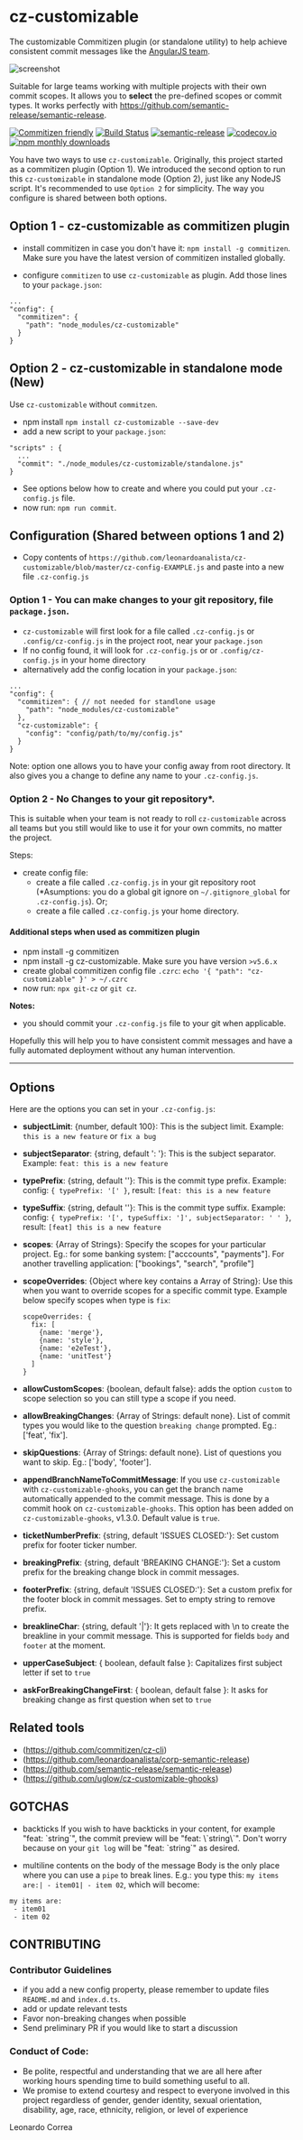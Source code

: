# cz-customizable

The customizable Commitizen plugin (or standalone utility) to help achieve consistent commit messages like the [AngularJS team](https://github.com/angular/angular.js/blob/master/CONTRIBUTING.md#-git-commit-guidelines).

![screenshot](screenshot.png)

Suitable for large teams working with multiple projects with their own commit scopes. It allows you to **select** the pre-defined scopes or commit types. It works perfectly with https://github.com/semantic-release/semantic-release.


[![Commitizen friendly](https://img.shields.io/badge/commitizen-friendly-brightgreen.svg)](http://commitizen.github.io/cz-cli/) [![Build Status](https://travis-ci.org/leonardoanalista/cz-customizable.svg)](https://travis-ci.org/leonardoanalista/cz-customizable) [![semantic-release](https://img.shields.io/badge/%20%20%F0%9F%93%A6%F0%9F%9A%80-semantic--release-e10079.svg)](https://github.com/semantic-release/semantic-release) [![codecov.io](https://codecov.io/github/leonardoanalista/cz-customizable/coverage.svg?branch=master)](https://codecov.io/github/leonardoanalista/cz-customizable?branch=master) [![npm monthly downloads](https://img.shields.io/npm/dm/cz-customizable.svg?style=flat-square)](https://www.npmjs.com/package/cz-customizable)


You have two ways to use `cz-customizable`. Originally, this project started as a commitizen plugin (Option 1). We introduced the second option to run this `cz-customizable` in standalone mode (Option 2), just like any NodeJS script. It's recommended to use `Option 2` for simplicity. The way you configure is shared between both options.


## Option 1 - cz-customizable as commitizen plugin

* install commitizen in case you don't have it: `npm install -g commitizen`. Make sure you have the latest version of commitizen installed globally.

* configure `commitizen` to use `cz-customizable` as plugin. Add those lines to your `package.json`:

```
...
"config": {
  "commitizen": {
    "path": "node_modules/cz-customizable"
  }
}
```


## Option 2 - cz-customizable in standalone mode **(New)**

Use `cz-customizable` without `commitzen`.

* npm install `npm install cz-customizable --save-dev`
* add a new script to your `package.json`:

```
"scripts" : {
  ...
  "commit": "./node_modules/cz-customizable/standalone.js"
}
```

* See options below how to create and where you could put your `.cz-config.js` file.
* now run: `npm run commit`.


## Configuration (Shared between options 1 and 2)

* Copy contents of `https://github.com/leonardoanalista/cz-customizable/blob/master/cz-config-EXAMPLE.js` and paste into a new file `.cz-config.js`


### Option 1 - You can make changes to your git repository, file `package.json`.

* `cz-customizable` will first look for a file called `.cz-config.js` or `.config/cz-config.js` in the project root, near your `package.json`
* If no config found, it will look for `.cz-config.js` or or `.config/cz-config.js` in your home directory
* alternatively add the config location in your `package.json`:
```
...
"config": {
  "commitizen": { // not needed for standlone usage
    "path": "node_modules/cz-customizable"
  },
  "cz-customizable": {
    "config": "config/path/to/my/config.js"
  }
}
```

Note: option one allows you to have your config away from root directory. It also gives you a change to define any name to your `.cz-config.js`.


### Option 2 - No Changes to your git repository*.

This is suitable when your team is not ready to roll `cz-customizable` across all teams but you still would like to use it for your own commits, no matter the project.

Steps:
* create config file:
  * create a file called `.cz-config.js` in your git repository root (*Asumptions: you do a global git ignore on `~/.gitignore_global` for `.cz-config.js`). Or;
  * create a file called `.cz-config.js` your home directory.

#### Additional steps when used as commitizen plugin

* npm install -g commitizen
* npm install -g cz-customizable. Make sure you have version `>v5.6.x`
* create global commitizen config file `.czrc`: `echo '{ "path": "cz-customizable" }' > ~/.czrc`
* now run: `npx git-cz` or `git cz`.


**Notes:**
* you should commit your `.cz-config.js` file to your git when applicable.



Hopefully this will help you to have consistent commit messages and have a fully automated deployment without any human intervention.



---
## Options

Here are the options you can set in your `.cz-config.js`:

* **subjectLimit**: {number, default 100}: This is the subject limit. Example: `this is a new feature` or `fix a bug`
* **subjectSeparator**: {string, default ': '}: This is the subject separator. Example: `feat: this is a new feature`
* **typePrefix**: {string, default ''}: This is the commit type prefix. Example: config: `{ typePrefix: '[' }`, result: `[feat: this is a new feature`
* **typeSuffix**: {string, default ''}: This is the commit type suffix. Example: config: `{ typePrefix: '[', typeSuffix: ']', subjectSeparator: ' ' }`, result: `[feat] this is a new feature`

* **scopes**: {Array of Strings}: Specify the scopes for your particular project. Eg.: for some banking system: ["acccounts", "payments"]. For another travelling application: ["bookings", "search", "profile"]
* **scopeOverrides**: {Object where key contains a Array of String}: Use this when you want to override scopes for a specific commit type. Example below specify scopes when type is `fix`:
  ```
  scopeOverrides: {
    fix: [
      {name: 'merge'},
      {name: 'style'},
      {name: 'e2eTest'},
      {name: 'unitTest'}
    ]
  }
  ```
* **allowCustomScopes**: {boolean, default false}: adds the option `custom` to scope selection so you can still type a scope if you need.
* **allowBreakingChanges**: {Array of Strings: default none}. List of commit types you would like to the question `breaking change` prompted. Eg.: ['feat', 'fix'].
* **skipQuestions**: {Array of Strings: default none}. List of questions you want to skip. Eg.: ['body', 'footer'].
* **appendBranchNameToCommitMessage**: If you use `cz-customizable` with `cz-customizable-ghooks`, you can get the branch name automatically appended to the commit message. This is done by a commit hook on `cz-customizable-ghooks`. This option has been added on `cz-customizable-ghooks`, v1.3.0. Default value is `true`.
* **ticketNumberPrefix**: {string, default 'ISSUES CLOSED:'}: Set custom prefix for footer ticker number.
* **breakingPrefix**: {string, default 'BREAKING CHANGE:'}: Set a custom prefix for the breaking change block in commit messages.
* **footerPrefix**: {string, default 'ISSUES CLOSED:'}: Set a custom prefix for the footer block in commit messages. Set to empty string to remove prefix.
* **breaklineChar**: {string, default '|'}: It gets replaced with \n to create the breakline in your commit message. This is supported for fields `body` and `footer` at the moment.
* **upperCaseSubject**: { boolean, default false }: Capitalizes first subject letter if set to `true`
* **askForBreakingChangeFirst**: { boolean, default false }: It asks for breaking change as first question when set to `true`

## Related tools
- (https://github.com/commitizen/cz-cli)
- (https://github.com/leonardoanalista/corp-semantic-release)
- (https://github.com/semantic-release/semantic-release)
- (https://github.com/uglow/cz-customizable-ghooks)



## GOTCHAS

* backticks
If you wish to have backticks in your content, for example "feat: \`string\`", the commit preview will be "feat: \\\`string\\\`".
Don't worry because on your `git log` will be "feat: \`string\`" as desired.

* multiline contents on the body of the message
Body is the only place where you can use a `pipe` to break lines.
E.g.: you type this: `my items are:| - item01| - item 02`, which will become:


```
my items are:
 - item01
 - item 02
```


## CONTRIBUTING

### Contributor Guidelines
* if you add a new config property, please remember to update files `README.md` and `index.d.ts`.
* add or update relevant tests
* Favor non-breaking changes when possible
* Send preliminary PR if you would like to start a discussion

### Conduct of Code:
* Be polite, respectful and understanding that we are all here after working hours spending time to build something useful to all.
* We promise to extend courtesy and respect to everyone involved in this project regardless of gender, gender identity, sexual orientation, disability, age, race, ethnicity, religion, or level of experience



Leonardo Correa
